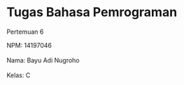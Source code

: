 

# Tugas Bahasa Pemrograman 
Pertemuan 6

NPM: 14197046
<br></br>
Nama: Bayu Adi Nugroho
<br></br>
Kelas: C
